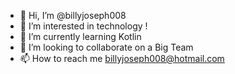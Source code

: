 - 👋 Hi, I’m @billyjoseph008
- 👀 I’m interested in technology !
- 🌱 I’m currently learning Kotlin
- 💞️ I’m looking to collaborate on a Big Team
- 📫 How to reach me billyjoseph008@hotmail.com

<!---
billyjoseph008/billyjoseph008 is a ✨ special ✨ repository because its `README.md` (this file) appears on your GitHub profile.
You can click the Preview link to take a look at your changes.
--->
